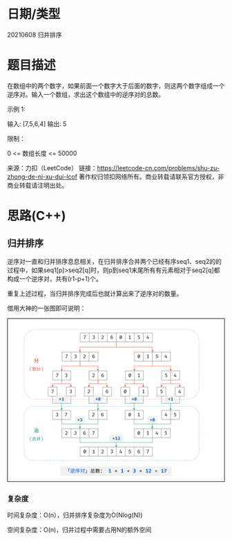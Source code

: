 
<!--
 * @Author: baisichen
 * @Date: 2021-05-10 10:20:04
 * @LastEditTime: 2021-06-09 15:25:33
 * @LastEditors: baisichen
 * @Description: 
-->
# 日期/类型
20210608 归并排序

# 题目描述
在数组中的两个数字，如果前面一个数字大于后面的数字，则这两个数字组成一个逆序对。输入一个数组，求出这个数组中的逆序对的总数。

示例 1:

输入: [7,5,6,4]
输出: 5
 

限制：

0 <= 数组长度 <= 50000

来源：力扣（LeetCode）
链接：https://leetcode-cn.com/problems/shu-zu-zhong-de-ni-xu-dui-lcof
著作权归领扣网络所有。商业转载请联系官方授权，非商业转载请注明出处。

# 思路(C++)

## 归并排序
逆序对一直和归并排序息息相关，在归并排序合并两个已经有序seq1、seq2的的过程中，如果seq1[p]>seq2[q]时，则p到seq1末尾所有有元素相对于seq2[q]都构成一个逆序对，共有(r1-p+1)个。

重复上述过程，当归并排序完成后也就计算出来了逆序对的数量。

借用大神的一张图即可说明：

<div align=center>
<img src="https://github.com/ZYBaisichen/MarkdownImages/blob/main/%E9%80%86%E5%BA%8F%E5%AF%B9.png" />
</div>

### 复杂度
时间复杂度：O(n），归并排序复杂度为O(Nlog(N))

空间复杂度：O(n)，归并过程中需要占用N的额外空间

